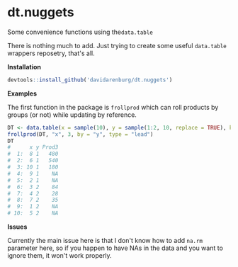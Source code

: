 # dt.nuggets
Some convenience functions using the`data.table` 

There is nothing much to add. Just trying to create some useful `data.table` wrappers reposetry, that's all.

**Installation**

```r
devtools::install_github('davidarenburg/dt.nuggets')
```
**Examples**

The first function in the package is `frollprod` which can roll products by groups (or not) while updating by reference.

```r
DT <- data.table(x = sample(10), y = sample(1:2, 10, replace = TRUE), key = "y")
frollprod(DT, "x", 3, by = "y", type = "lead")
DT
#      x y Prod3
#  1:  8 1   480
#  2:  6 1   540
#  3: 10 1   180
#  4:  9 1    NA
#  5:  2 1    NA
#  6:  3 2    84
#  7:  4 2    28
#  8:  7 2    35
#  9:  1 2    NA
# 10:  5 2    NA
```

**Issues**

Currently the main issue here is that I don't know how to add `na.rm` parameter here, so if you happen to have NAs in the data and you want to ignore them, it won't work properly.
